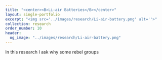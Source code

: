 ```yaml
---
title: "<center><B>Li-air Batteries</B></center>"
layout: single-portfolio
excerpt: "<img src='../images/research/Li-air-battery.png' alt=''>"
collection: research
order_number: 10
header: 
  og_image: "../images/research/Li-air-battery.png"
---
```


In this research I ask why some rebel groups 

